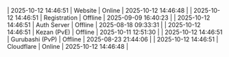 | 2025-10-12 14:46:51 | Website | Online | 2025-10-12 14:46:48 |
| 2025-10-12 14:46:51 | Registration | Offline | 2025-09-09 16:40:23 |
| 2025-10-12 14:46:51 | Auth Server | Offline | 2025-08-18 09:33:31 |
| 2025-10-12 14:46:51 | Kezan (PvE) | Offline | 2025-10-11 12:51:30 |
| 2025-10-12 14:46:51 | Gurubashi (PvP) | Offline | 2025-08-23 21:44:06 |
| 2025-10-12 14:46:51 | Cloudflare | Online | 2025-10-12 14:46:48 |
